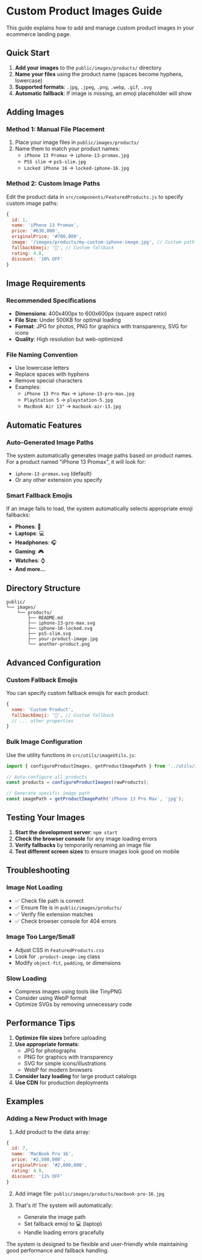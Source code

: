 # Custom Product Images Guide

This guide explains how to add and manage custom product images in your ecommerce landing page.

## Quick Start

1. **Add your images** to the `public/images/products/` directory
2. **Name your files** using the product name (spaces become hyphens, lowercase)
3. **Supported formats**: `.jpg`, `.jpeg`, `.png`, `.webp`, `.gif`, `.svg`
4. **Automatic fallback**: If image is missing, an emoji placeholder will show

## Adding Images

### Method 1: Manual File Placement
1. Place your image files in `public/images/products/`
2. Name them to match your product names:
   - `iPhone 13 Promax` → `iphone-13-promax.jpg`
   - `PS5 slim` → `ps5-slim.jpg`
   - `Locked iPhone 16` → `locked-iphone-16.jpg`

### Method 2: Custom Image Paths
Edit the product data in `src/components/FeaturedProducts.js` to specify custom image paths:

```javascript
{
  id: 1,
  name: 'iPhone 13 Promax',
  price: '#630,000',
  originalPrice: '#700,000',
  image: '/images/products/my-custom-iphone-image.jpg', // Custom path
  fallbackEmoji: '📱', // Custom fallback
  rating: 4.8,
  discount: '10% OFF'
}
```

## Image Requirements

### Recommended Specifications
- **Dimensions**: 400x400px to 600x600px (square aspect ratio)
- **File Size**: Under 500KB for optimal loading
- **Format**: JPG for photos, PNG for graphics with transparency, SVG for icons
- **Quality**: High resolution but web-optimized

### File Naming Convention
- Use lowercase letters
- Replace spaces with hyphens
- Remove special characters
- Examples:
  - `iPhone 13 Pro Max` → `iphone-13-pro-max.jpg`
  - `PlayStation 5` → `playstation-5.jpg`
  - `MacBook Air 13"` → `macbook-air-13.jpg`

## Automatic Features

### Auto-Generated Image Paths
The system automatically generates image paths based on product names. For a product named "iPhone 13 Promax", it will look for:
- `iphone-13-promax.svg` (default)
- Or any other extension you specify

### Smart Fallback Emojis
If an image fails to load, the system automatically selects appropriate emoji fallbacks:
- **Phones**: 📱
- **Laptops**: 💻  
- **Headphones**: 🎧
- **Gaming**: 🎮
- **Watches**: ⌚
- **And more...**

## Directory Structure

```
public/
└── images/
    └── products/
        ├── README.md
        ├── iphone-13-pro-max.svg
        ├── iphone-16-locked.svg
        ├── ps5-slim.svg
        ├── your-product-image.jpg
        └── another-product.png
```

## Advanced Configuration

### Custom Fallback Emojis
You can specify custom fallback emojis for each product:

```javascript
{
  name: 'Custom Product',
  fallbackEmoji: '🚀', // Custom fallback
  // ... other properties
}
```

### Bulk Image Configuration
Use the utility functions in `src/utils/imageUtils.js`:

```javascript
import { configureProductImages, getProductImagePath } from '../utils/imageUtils';

// Auto-configure all products
const products = configureProductImages(rawProducts);

// Generate specific image path
const imagePath = getProductImagePath('iPhone 13 Pro Max', 'jpg');
```

## Testing Your Images

1. **Start the development server**: `npm start`
2. **Check the browser console** for any image loading errors
3. **Verify fallbacks** by temporarily renaming an image file
4. **Test different screen sizes** to ensure images look good on mobile

## Troubleshooting

### Image Not Loading
- ✅ Check file path is correct
- ✅ Ensure file is in `public/images/products/`
- ✅ Verify file extension matches
- ✅ Check browser console for 404 errors

### Image Too Large/Small
- Adjust CSS in `FeaturedProducts.css`
- Look for `.product-image-img` class
- Modify `object-fit`, `padding`, or dimensions

### Slow Loading
- Compress images using tools like TinyPNG
- Consider using WebP format
- Optimize SVGs by removing unnecessary code

## Performance Tips

1. **Optimize file sizes** before uploading
2. **Use appropriate formats**: 
   - JPG for photographs
   - PNG for graphics with transparency
   - SVG for simple icons/illustrations
   - WebP for modern browsers
3. **Consider lazy loading** for large product catalogs
4. **Use CDN** for production deployments

## Examples

### Adding a New Product with Image

1. Add product to the data array:
```javascript
{
  id: 7,
  name: 'MacBook Pro 16',
  price: '#2,500,000',
  originalPrice: '#2,800,000',
  rating: 4.9,
  discount: '11% OFF'
}
```

2. Add image file: `public/images/products/macbook-pro-16.jpg`

3. That's it! The system will automatically:
   - Generate the image path
   - Set fallback emoji to 💻 (laptop)
   - Handle loading errors gracefully

The system is designed to be flexible and user-friendly while maintaining good performance and fallback handling.
